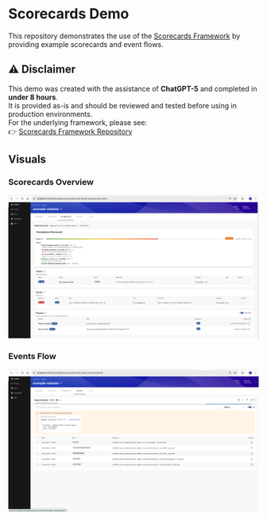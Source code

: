 # Scorecards Demo

This repository demonstrates the use of the [Scorecards Framework](https://github.com/emmett08/scorecards-framework) by providing example scorecards and event flows.

## ⚠️ Disclaimer
This demo was created with the assistance of **ChatGPT-5** and completed in **under 8 hours**.  
It is provided as-is and should be reviewed and tested before using in production environments.  
For the underlying framework, please see:  
👉 [Scorecards Framework Repository](https://github.com/emmett08/scorecards-framework)

## Visuals

### Scorecards Overview
![Scorecards](scorecards.png)

### Events Flow
![Events](events.png)
